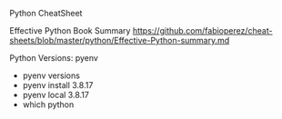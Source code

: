 Python CheatSheet

Effective Python Book Summary
https://github.com/fabioperez/cheat-sheets/blob/master/python/Effective-Python-summary.md

Python Versions: pyenv
* pyenv versions
* pyenv install 3.8.17
* pyenv local 3.8.17
* which python

